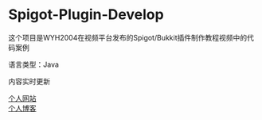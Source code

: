 # Spigot-Plugin-Develop

这个项目是WYH2004在视频平台发布的Spigot/Bukkit插件制作教程视频中的代码案例

语言类型：Java

内容实时更新

[个人网站](https://www.wyh2004.top)  
[个人博客](https://blog.wyh2004.top)
